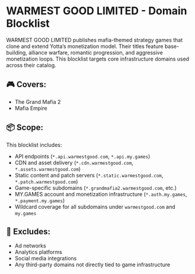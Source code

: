 # WARMEST GOOD LIMITED - Domain Blocklist

WARMEST GOOD LIMITED publishes mafia-themed strategy games that clone and extend Yotta’s monetization model. Their titles feature base-building, alliance warfare, romantic progression, and aggressive monetization loops. This blocklist targets core infrastructure domains used across their catalog.

## 🎮 Covers:
- The Grand Mafia 2
- Mafia Empire

## 📦 Scope:
This blocklist includes:
- API endpoints (`*.api.warmestgood.com`, `*.api.my.games`)
- CDN and asset delivery (`*.cdn.warmestgood.com`, `*.assets.warmestgood.com`)
- Static content and patch servers (`*.static.warmestgood.com`, `*.patch.warmestgood.com`)
- Game-specific subdomains (`*.grandmafia2.warmestgood.com`, etc.)
- MY.GAMES account and monetization infrastructure (`*.auth.my.games`, `*.payment.my.games`)
- Wildcard coverage for all subdomains under `warmestgood.com` and `my.games`

## 🚫 Excludes:
- Ad networks
- Analytics platforms
- Social media integrations
- Any third-party domains not directly tied to game infrastructure
